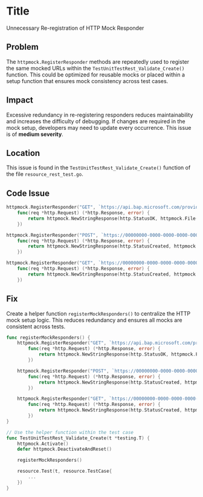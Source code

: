 # Title
Unnecessary Re-registration of HTTP Mock Responder

## Problem
The `httpmock.RegisterResponder` methods are repeatedly used to register the same mocked URLs within the `TestUnitTestRest_Validate_Create()` function. This could be optimized for reusable mocks or placed within a setup function that ensures mock consistency across test cases.

## Impact
Excessive redundancy in re-registering responders reduces maintainability and increases the difficulty of debugging. If changes are required in the mock setup, developers may need to update every occurrence. This issue is of **medium severity**.

## Location
This issue is found in the `TestUnitTestRest_Validate_Create()` function of the file `resource_rest_test.go`.

## Code Issue
```go
httpmock.RegisterResponder("GET", `https://api.bap.microsoft.com/providers/Microsoft.BusinessAppPlatform/scopes/admin/environments/00000000-0000-0000-0000-000000000001?api-version=2023-06-01`,
    func(req *http.Request) (*http.Response, error) {
        return httpmock.NewStringResponse(http.StatusOK, httpmock.File("tests/resource/Web_Api_Validate_Create/get_environment_00000000-0000-0000-0000-000000000001.json").String()), nil
    })

httpmock.RegisterResponder("POST", `https://00000000-0000-0000-0000-000000000001.crm4.dynamics.com/api/data/v9.2/accounts?$select=name,accountid`,
    func(req *http.Request) (*http.Response, error) {
        return httpmock.NewStringResponse(http.StatusCreated, httpmock.File("tests/resource/Web_Api_Validate_Create/post_account.json").String()), nil
    })

httpmock.RegisterResponder("GET", `https://00000000-0000-0000-0000-000000000001.crm4.dynamics.com/api/data/v9.2/accounts(00000000-0000-0000-0000-000000000001)?$select=name,accountid`,
    func(req *http.Request) (*http.Response, error) {
        return httpmock.NewStringResponse(http.StatusCreated, httpmock.File("tests/resource/Web_Api_Validate_Create/post_account.json").String()), nil
    })
```

## Fix
Create a helper function `registerMockResponders()` to centralize the HTTP mock setup logic. This reduces redundancy and ensures all mocks are consistent across tests.

```go
func registerMockResponders() {
    httpmock.RegisterResponder("GET", `https://api.bap.microsoft.com/providers/Microsoft.BusinessAppPlatform/scopes/admin/environments/00000000-0000-0000-0000-000000000001?api-version=2023-06-01`,
        func(req *http.Request) (*http.Response, error) {
            return httpmock.NewStringResponse(http.StatusOK, httpmock.File("tests/resource/Web_Api_Validate_Create/get_environment_00000000-0000-0000-0000-000000000001.json").String()), nil
        })

    httpmock.RegisterResponder("POST", `https://00000000-0000-0000-0000-000000000001.crm4.dynamics.com/api/data/v9.2/accounts?$select=name,accountid`,
        func(req *http.Request) (*http.Response, error) {
            return httpmock.NewStringResponse(http.StatusCreated, httpmock.File("tests/resource/Web_Api_Validate_Create/post_account.json").String()), nil
        })

    httpmock.RegisterResponder("GET", `https://00000000-0000-0000-0000-000000000001.crm4.dynamics.com/api/data/v9.2/accounts(00000000-0000-0000-0000-000000000001)?$select=name,accountid`,
        func(req *http.Request) (*http.Response, error) {
            return httpmock.NewStringResponse(http.StatusCreated, httpmock.File("tests/resource/Web_Api_Validate_Create/post_account.json").String()), nil
        })
}

// Use the helper function within the test case
func TestUnitTestRest_Validate_Create(t *testing.T) {
    httpmock.Activate()
    defer httpmock.DeactivateAndReset()

    registerMockResponders()

    resource.Test(t, resource.TestCase{
        ...
    })
}
```